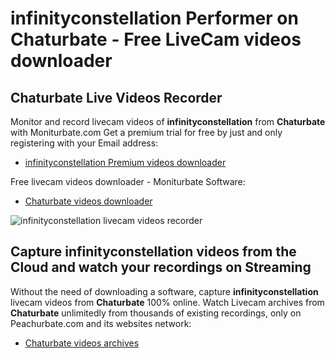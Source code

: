 # infinityconstellation Performer on Chaturbate - Free LiveCam videos downloader

## Chaturbate Live Videos Recorder

Monitor and record livecam videos of **infinityconstellation** from **Chaturbate** with Moniturbate.com
Get a premium trial for free by just and only registering with your Email address:
* [infinityconstellation Premium videos downloader](https://moniturbate.com/request-demo-licence-key.html)

Free livecam videos downloader - Moniturbate Software:
* [Chaturbate videos downloader](https://moniturbate.com/moniturbate-download-software.html)

![infinityconstellation livecam videos recorder](https://peachurnet.com/templates/moniturbate-software.png)


## Capture infinityconstellation videos from the Cloud and watch your recordings on Streaming

Without the need of downloading a software, capture **infinityconstellation** livecam videos from **Chaturbate** 100% online.
Watch Livecam archives from **Chaturbate** unlimitedly from thousands of existing recordings, only on Peachurbate.com and its websites network:
* [Chaturbate videos archives](https://peachurnet.com/)